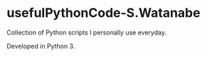 # usefulPythonCode-S.Watanabe
Collection of Python scripts I personally use everyday.

Developed in Python 3.
